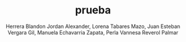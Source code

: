 ---
title: prueba
author: Herrera Blandon Jordan Alexander, Lorena Tabares Mazo, Juan Esteban Vergara Gil, Manuela Echavarria Zapata, Perla Vannesa Reverol Palmar
img: /projects/loxi-2025.png
developedyear: 2022
description: Proyecto que buscaba solucionar la falta de pensamiento lógico para resolver problemas dentro de la Media Técnica
get:
   git: https://github.com/IECA-Desarrollo/egresados-ieca-2024
   site: https://drive.google.com/drive/folders/1G5fSDknr6OuQVWMi2g8OJi6WNJ9xp9Js
---